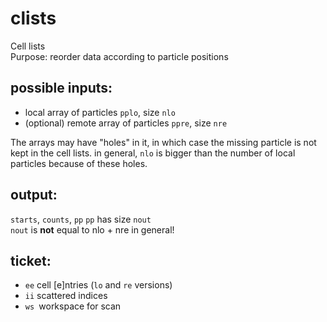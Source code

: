# clists

Cell lists  
Purpose: reorder data according to particle positions

## possible inputs:
* local array of particles `pplo`, size `nlo`
* (optional) remote array of particles `ppre`, size `nre`

The arrays may have "holes" in it, in which case the missing particle is not kept in the cell lists.
in general, `nlo` is bigger than the number of local particles because of these holes.

## output:
`starts`, `counts`, `pp`
`pp` has size `nout`  
`nout` is __not__ equal to nlo + nre in general!

## ticket:
* `ee` cell [e]ntries (`lo` and `re` versions)
* `ii` scattered indices
* `ws `workspace for scan

